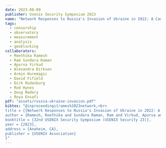```yaml
---
date: 2023-08-09
publisher: Usenix Security Symposium 2023
name: "Network Responses to Russia's Invasion of Ukraine in 2022: A Cautionary Tale for Internet Freedom"
tags:
  - censorship
  - observatory
  - measurement
  - analysis
  - geoblocking
collaborators:
  - Reethika Ramesh
  - Ram Sundara Raman
  - Apurva Virkud
  - Alexandra Dirksen
  - Armin Huremagic
  - David Fifield
  - Dirk Rodenburg
  - Rod Hynes
  - Doug Madory
  - Roya Ensafi
pdf: "assets/russia-ukraine-invasion.pdf"
bibtex: "@inproceedings{ramesh2023network,<br>
title = {{Network Responses to Russia's Invasion of Ukraine in 2022: A Cautionary Tale for Internet Freedom}},<br>
author = {Ramesh, Reethika and Sundara Raman, Ram and Virkud, Apurva and Dirksen, Alexandra and Huremagic, Armin and Fifield, David and Rodenburg, Dirk and Hynes, Rod and Madory, Doug and Ensafi, Roya},<br>
booktitle = {32nd USENIX Security Symposium (USENIX Security 23)},
year = {2023},
address = {Anaheim, CA},
publisher = {USENIX Association}
}"
---
```

